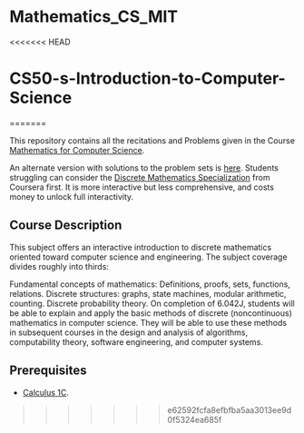 # Mathematics_CS_MIT
<<<<<<< HEAD
# CS50-s-Introduction-to-Computer-Science
=======

This repository contains all the recitations and Problems given in the Course [Mathematics for Computer Science](https://ocw.mit.edu/courses/electrical-engineering-and-computer-science/6-042j-mathematics-for-computer-science-spring-2015/index.htm).

An alternate version with solutions to the problem sets is [here](https://ocw.mit.edu/courses/electrical-engineering-and-computer-science/6-042j-mathematics-for-computer-science-fall-2005/assignments/).
Students struggling can consider the [Discrete Mathematics Specialization](https://www.coursera.org/specializations/discrete-mathematics) from Coursera first. It is more interactive but less comprehensive, and costs money to unlock full interactivity.

## Course Description

This subject offers an interactive introduction to discrete mathematics oriented toward computer science and engineering. The subject coverage divides roughly into thirds:

Fundamental concepts of mathematics: Definitions, proofs, sets, functions, relations.
Discrete structures: graphs, state machines, modular arithmetic, counting.
Discrete probability theory.
On completion of 6.042J, students will be able to explain and apply the basic methods of discrete (noncontinuous) mathematics in computer science. They will be able to use these methods in subsequent courses in the design and analysis of algorithms, computability theory, software engineering, and computer systems.

## Prerequisites

- [Calculus 1C](https://www.edx.org/course/calculus-1c-coordinate-systems-infinite-series).
>>>>>>> e62592fcfa8efbfba5aa3013ee9d0f5324ea685f
